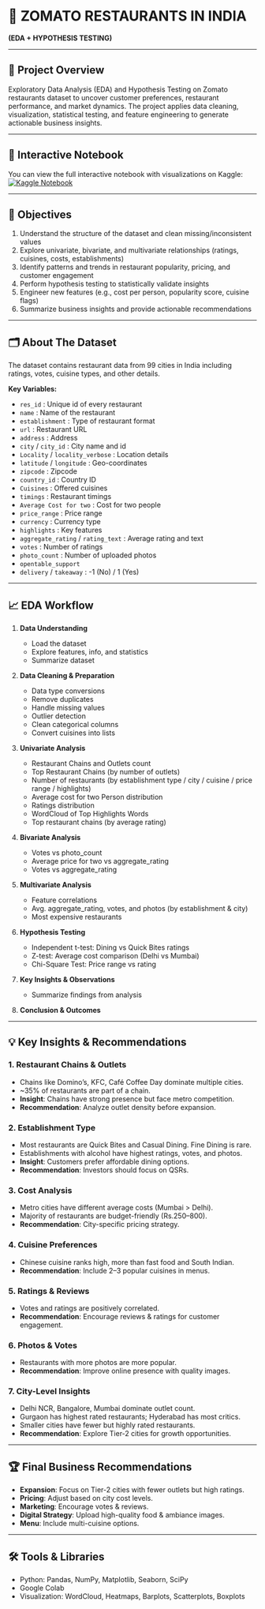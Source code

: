 # 🍴 ZOMATO RESTAURANTS IN INDIA
**(EDA + HYPOTHESIS TESTING)**

---

## 📖 Project Overview
Exploratory Data Analysis (EDA) and Hypothesis Testing on Zomato restaurants dataset to uncover customer preferences, restaurant performance, and market dynamics. The project applies data cleaning, visualization, statistical testing, and feature engineering to generate actionable business insights.

---

## 📝 Interactive Notebook
You can view the full interactive notebook with visualizations on Kaggle:
[![Kaggle Notebook](https://img.shields.io/badge/Kaggle-Notebook-blue)](https://www.kaggle.com/code/amangarg08/zomato-restaurants-eda)

---

## 🎯 Objectives
1. Understand the structure of the dataset and clean missing/inconsistent values  
2. Explore univariate, bivariate, and multivariate relationships (ratings, cuisines, costs, establishments)  
3. Identify patterns and trends in restaurant popularity, pricing, and customer engagement  
4. Perform hypothesis testing to statistically validate insights  
5. Engineer new features (e.g., cost per person, popularity score, cuisine flags)  
6. Summarize business insights and provide actionable recommendations  

---

## 🗂 About The Dataset
The dataset contains restaurant data from 99 cities in India including ratings, votes, cuisine types, and other details.

**Key Variables:**  
- `res_id` : Unique id of every restaurant  
- `name` : Name of the restaurant  
- `establishment` : Type of restaurant format  
- `url` : Restaurant URL  
- `address` : Address  
- `city` / `city_id` : City name and id  
- `Locality` / `locality_verbose` : Location details  
- `latitude` / `longitude` : Geo-coordinates  
- `zipcode` : Zipcode  
- `country_id` : Country ID  
- `Cuisines` : Offered cuisines  
- `timings` : Restaurant timings  
- `Average Cost for two` : Cost for two people  
- `price_range` : Price range  
- `currency` : Currency type  
- `highlights` : Key features  
- `aggregate_rating` / `rating_text` : Average rating and text  
- `votes` : Number of ratings  
- `photo_count` : Number of uploaded photos  
- `opentable_support`  
- `delivery` / `takeaway` : -1 (No) / 1 (Yes)  

---

## 📈 EDA Workflow
1. **Data Understanding**  
   - Load the dataset  
   - Explore features, info, and statistics  
   - Summarize dataset  

2. **Data Cleaning & Preparation**  
   - Data type conversions  
   - Remove duplicates  
   - Handle missing values  
   - Outlier detection  
   - Clean categorical columns  
   - Convert cuisines into lists  

3. **Univariate Analysis**  
   - Restaurant Chains and Outlets count  
   - Top Restaurant Chains (by number of outlets)  
   - Number of restaurants (by establishment type / city / cuisine / price range / highlights)  
   - Average cost for two Person distribution  
   - Ratings distribution  
   - WordCloud of Top Highlights Words  
   - Top restaurant chains (by average rating)  

4. **Bivariate Analysis**  
   - Votes vs photo_count  
   - Average price for two vs aggregate_rating  
   - Votes vs aggregate_rating  

5. **Multivariate Analysis**  
   - Feature correlations  
   - Avg. aggregate_rating, votes, and photos (by establishment & city)  
   - Most expensive restaurants  

6. **Hypothesis Testing**  
   - Independent t-test: Dining vs Quick Bites ratings  
   - Z-test: Average cost comparison (Delhi vs Mumbai)  
   - Chi-Square Test: Price range vs rating  

7. **Key Insights & Observations**  
   - Summarize findings from analysis  

8. **Conclusion & Outcomes**  

---

## 💡 Key Insights & Recommendations

### 1. Restaurant Chains & Outlets
- Chains like Domino’s, KFC, Café Coffee Day dominate multiple cities.  
- ~35% of restaurants are part of a chain.  
- **Insight**: Chains have strong presence but face metro competition.  
- **Recommendation**: Analyze outlet density before expansion.  

### 2. Establishment Type
- Most restaurants are Quick Bites and Casual Dining. Fine Dining is rare.  
- Establishments with alcohol have highest ratings, votes, and photos.  
- **Insight**: Customers prefer affordable dining options.  
- **Recommendation**: Investors should focus on QSRs.  

### 3. Cost Analysis
- Metro cities have different average costs (Mumbai > Delhi).  
- Majority of restaurants are budget-friendly (Rs.250–800).  
- **Recommendation**: City-specific pricing strategy.  

### 4. Cuisine Preferences
- Chinese cuisine ranks high, more than fast food and South Indian.  
- **Recommendation**: Include 2–3 popular cuisines in menus.  

### 5. Ratings & Reviews
- Votes and ratings are positively correlated.  
- **Recommendation**: Encourage reviews & ratings for customer engagement.  

### 6. Photos & Votes
- Restaurants with more photos are more popular.  
- **Recommendation**: Improve online presence with quality images.  

### 7. City-Level Insights
- Delhi NCR, Bangalore, Mumbai dominate outlet count.  
- Gurgaon has highest rated restaurants; Hyderabad has most critics.  
- Smaller cities have fewer but highly rated restaurants.  
- **Recommendation**: Explore Tier-2 cities for growth opportunities.  

---

## 🏆 Final Business Recommendations
- **Expansion**: Focus on Tier-2 cities with fewer outlets but high ratings.  
- **Pricing**: Adjust based on city cost levels.  
- **Marketing**: Encourage votes & reviews.  
- **Digital Strategy**: Upload high-quality food & ambiance images.  
- **Menu**: Include multi-cuisine options.  

---

## 🛠 Tools & Libraries
- Python: Pandas, NumPy, Matplotlib, Seaborn, SciPy  
- Google Colab  
- Visualization: WordCloud, Heatmaps, Barplots, Scatterplots, Boxplots  
